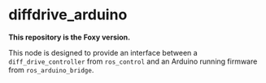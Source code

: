 # diffdrive_arduino

**This repository is the Foxy version.**

This node is designed to provide an interface between a `diff_drive_controller` from `ros_control` and an Arduino running firmware from `ros_arduino_bridge`.